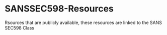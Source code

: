 # SANSSEC598-Resources
Rsources that are publicly available, these resources are linked to the SANS SEC598 Class
